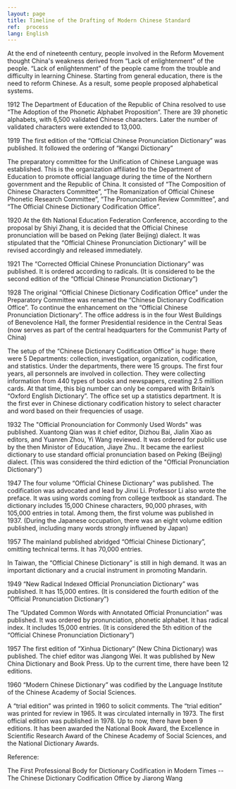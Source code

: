 ```yaml
---
layout: page
title: Timeline of the Drafting of Modern Chinese Standard
ref:  process
lang: English
---
```


At the end of nineteenth century, people involved in the Reform Movement thought China's weakness derived from “Lack of enlightenment” of the people.  “Lack of enlightenment” of the people came from the trouble and difficulty in learning Chinese. Starting from general education, there is the need to reform Chinese. As a result, some people proposed alphabetical systems.

1912 The Department of Education of the Republic of China resolved to use “The Adoption of the Phonetic Alphabet Proposition”. There are 39 phonetic alphabets, with 6,500 validated Chinese characters. Later the number of validated characters were extended to 13,000.

1919 The first edition of the “Official Chinese Pronunciation Dictionary” was published. It followed the ordering of “Kangxi Dictionary”

The preparatory committee for the Unification of Chinese Language was established. This is the organization affiliated to the Department of Education to promote official language during the time of the Northern government and the Republic of China. It consisted of “The Composition of Chinese Characters Committee”, “The Romanization of Official Chinese Phonetic Research Committee”, “The Pronunciation Review Committee”, and “The Official Chinese Dictionary Codification Office”. 

1920 At the 6th National Education Federation Conference, according to the proposal by Shiyi Zhang, it is decided that the Official Chinese pronunciation will be based on Peking (later Beijing) dialect. It was stipulated that the “Official Chinese Pronunciation Dictionary” will be revised accordingly and released immediately.

1921 The “Corrected Official Chinese Pronunciation Dictionary” was published. It is ordered according to radicals. (It is considered to be the second edition of the “Official Chinese Pronunciation Dictionary”)

1928 The original “Official Chinese Dictionary Codification Office” under the Preparatory Committee was renamed the “Chinese Dictionary Codification Office”. To continue the enhancement on the “Official Chinese Pronunciation Dictionary”. The office address is in the four West Buildings of Benevolence Hall, the former Presidential residence in the Central Seas (now serves as part of the central headquarters for the Communist Party of China)

The setup of the “Chinese Dictionary Codification Office” is huge: there were 5 Departments: collection, investigation, organization, codification, and statistics. Under the departments, there were 15 groups. The first four years, all personnels are involved in collection. They were collecting information from 440 types of books and newspapers, creating 2.5 million cards. At that time, this big number can only be compared with Britain’s “Oxford English Dictionary”. The office set up a statistics department. It is the first ever in Chinese dictionary codification history to select character and word based on their frequencies of usage.

1932 The "Official Pronounciation for Commonly Used Words" was published. Xuantong Qian was it chief editor, Dizhou Bai, Jialin Xiao as editors, and Yuanren Zhou, Yi Wang reviewed. It was ordered for public use by the then Ministor of Education, Jiaye Zhu.. It became the earliest dictionary to use standard official pronunciation based on Peking (Beijing) dialect. (This was considered the third ediction of the "Official Pronunciation Dictionary")

1947 The four volume “Official Chinese Dictionary” was published. The codification was advocated and lead by Jinxi Li. Professor Li also wrote the preface. It was using words coming from college textbook as standard. The dictionary includes 15,000 Chinese characters, 90,000 phrases, with 105,000 entries in total. Among them, the first volume was published in 1937. (During the Japanese occupation, there was an eight volume edition published, including many words strongly influened by Japan)

1957 The mainland published abridged “Official Chinese Dictionary”, omitting technical terms. It has 70,000 entries.

In Taiwan,  the “Official Chinese Dictionary” is still in high demand.  It was an important dictionary and a crucial instrument in promoting Mandarin.

1949 “New Radical Indexed Official Pronunciation Dictionary” was published. It has 15,000 entires. (It is considered the fourth edition of the “Official Pronunciation Dictionary”)

The “Updated Common Words with Annotated Official Pronunciation” was published. It was ordered by pronunciation, phonetic alphabet. It has radical index. It includes 15,000 entries. (It is considered the 5th edition of the “Official Chinese Pronunciation Dictionary”)

1957 The first edition of “Xinhua Dictionary” (New China Dictionary)  was published. The chief editor was Jiangong Wei. It was published by New China Dictionary and Book Press. Up to the current time, there have been 12 editions.

1960 “Modern Chinese Dictionary” was codified by the Language Institute of the Chinese Academy of Social Sciences.

A “trial edition” was printed in 1960 to solicit comments. The “trial edition” was printed for review in 1965. It was circulated internally in 1973. The first official edition was published in 1978. Up to now, there have been 9 editions. It has been awarded the National Book Award, the Excellence in Scientific Research Award of the Chinese Academy of Social Sciences, and the National Dictionary Awards.

Reference:

The First Professional Body for Dictionary Codification in Modern Times -- The Chinese Dictionary Codification Office by Jiarong Wang
